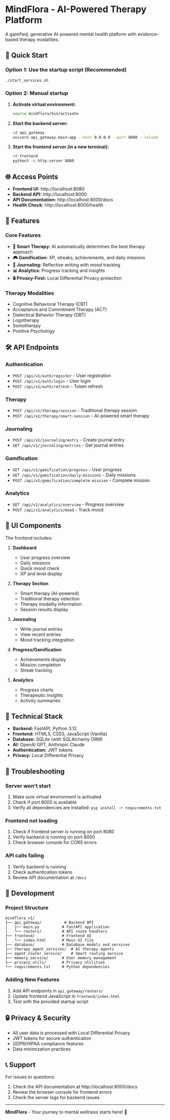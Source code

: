 # MindFlora - AI-Powered Therapy Platform

A gamified, generative AI-powered mental health platform with evidence-based therapy modalities.

## 🚀 Quick Start

### Option 1: Use the startup script (Recommended)
```bash
./start_services.sh
```

### Option 2: Manual startup

1. **Activate virtual environment:**
   ```bash
   source mindflora/bin/activate
   ```

2. **Start the backend server:**
   ```bash
   cd api_gateway
   uvicorn api_gateway.main:app --host 0.0.0.0 --port 8000 --reload
   ```

3. **Start the frontend server (in a new terminal):**
   ```bash
   cd frontend
   python3 -m http.server 8080
   ```

## 🌐 Access Points

- **Frontend UI:** http://localhost:8080
- **Backend API:** http://localhost:8000
- **API Documentation:** http://localhost:8000/docs
- **Health Check:** http://localhost:8000/health

## 🎯 Features

### Core Features
- **🧠 Smart Therapy:** AI automatically determines the best therapy approach
- **🎮 Gamification:** XP, streaks, achievements, and daily missions
- **📝 Journaling:** Reflective writing with mood tracking
- **📊 Analytics:** Progress tracking and insights
- **🔒 Privacy-First:** Local Differential Privacy protection

### Therapy Modalities
- Cognitive Behavioral Therapy (CBT)
- Acceptance and Commitment Therapy (ACT)
- Dialectical Behavior Therapy (DBT)
- Logotherapy
- Somotherapy
- Positive Psychology

## 🛠️ API Endpoints

### Authentication
- `POST /api/v1/auth/register` - User registration
- `POST /api/v1/auth/login` - User login
- `POST /api/v1/auth/refresh` - Token refresh

### Therapy
- `POST /api/v1/therapy/session` - Traditional therapy session
- `POST /api/v1/therapy/smart-session` - AI-powered smart therapy

### Journaling
- `POST /api/v1/journaling/entry` - Create journal entry
- `GET /api/v1/journaling/entries` - Get journal entries

### Gamification
- `GET /api/v1/gamification/progress` - User progress
- `GET /api/v1/gamification/daily-missions` - Daily missions
- `POST /api/v1/gamification/complete-mission` - Complete mission

### Analytics
- `GET /api/v1/analytics/overview` - Progress overview
- `POST /api/v1/analytics/mood` - Track mood

## 🎨 UI Components

The frontend includes:

1. **Dashboard**
   - User progress overview
   - Daily missions
   - Quick mood check
   - XP and level display

2. **Therapy Section**
   - Smart therapy (AI-powered)
   - Traditional therapy selection
   - Therapy modality information
   - Session results display

3. **Journaling**
   - Write journal entries
   - View recent entries
   - Mood tracking integration

4. **Progress/Gamification**
   - Achievements display
   - Mission completion
   - Streak tracking

5. **Analytics**
   - Progress charts
   - Therapeutic insights
   - Activity summaries

## 🔧 Technical Stack

- **Backend:** FastAPI, Python 3.12
- **Frontend:** HTML5, CSS3, JavaScript (Vanilla)
- **Database:** SQLite (with SQLAlchemy ORM)
- **AI:** OpenAI GPT, Anthropic Claude
- **Authentication:** JWT tokens
- **Privacy:** Local Differential Privacy

## 🚨 Troubleshooting

### Server won't start
1. Make sure virtual environment is activated
2. Check if port 8000 is available
3. Verify all dependencies are installed: `pip install -r requirements.txt`

### Frontend not loading
1. Check if frontend server is running on port 8080
2. Verify backend is running on port 8000
3. Check browser console for CORS errors

### API calls failing
1. Verify backend is running
2. Check authentication tokens
3. Review API documentation at `/docs`

## 📝 Development

### Project Structure
```
mindflora_v1/
├── api_gateway/          # Backend API
│   ├── main.py          # FastAPI application
│   └── routers/         # API route handlers
├── frontend/            # Frontend UI
│   └── index.html       # Main UI file
├── database/            # Database models and services
├── therapy_agent_services/  # AI therapy agents
├── agent_router_service/    # Smart routing service
├── memory_service/      # User memory management
├── privacy_utils/       # Privacy utilities
└── requirements.txt     # Python dependencies
```

### Adding New Features
1. Add API endpoints in `api_gateway/routers/`
2. Update frontend JavaScript in `frontend/index.html`
3. Test with the provided startup script

## 🔒 Privacy & Security

- All user data is processed with Local Differential Privacy
- JWT tokens for secure authentication
- GDPR/HIPAA compliance features
- Data minimization practices

## 📞 Support

For issues or questions:
1. Check the API documentation at http://localhost:8000/docs
2. Review the browser console for frontend errors
3. Check the server logs for backend issues

---

**MindFlora** - Your journey to mental wellness starts here! 🌱
